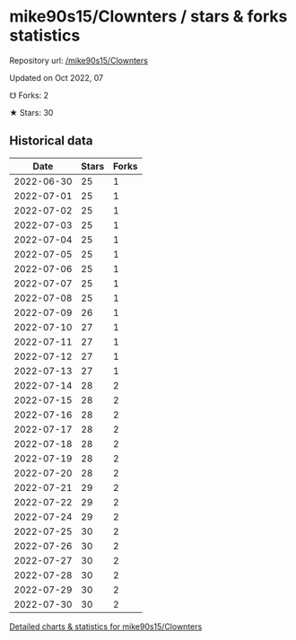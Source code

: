 # mike90s15/Clownters / stars & forks statistics

Repository url: [/mike90s15/Clownters](https://github.com/mike90s15/Clownters)

Updated on Oct 2022, 07

☋ Forks: 2

★ Stars: 30

## Historical data
| Date | Stars | Forks |
|------|-------|-------|
| 2022-06-30 | 25 | 1 | 
| 2022-07-01 | 25 | 1 | 
| 2022-07-02 | 25 | 1 | 
| 2022-07-03 | 25 | 1 | 
| 2022-07-04 | 25 | 1 | 
| 2022-07-05 | 25 | 1 | 
| 2022-07-06 | 25 | 1 | 
| 2022-07-07 | 25 | 1 | 
| 2022-07-08 | 25 | 1 | 
| 2022-07-09 | 26 | 1 | 
| 2022-07-10 | 27 | 1 | 
| 2022-07-11 | 27 | 1 | 
| 2022-07-12 | 27 | 1 | 
| 2022-07-13 | 27 | 1 | 
| 2022-07-14 | 28 | 2 | 
| 2022-07-15 | 28 | 2 | 
| 2022-07-16 | 28 | 2 | 
| 2022-07-17 | 28 | 2 | 
| 2022-07-18 | 28 | 2 | 
| 2022-07-19 | 28 | 2 | 
| 2022-07-20 | 28 | 2 | 
| 2022-07-21 | 29 | 2 | 
| 2022-07-22 | 29 | 2 | 
| 2022-07-24 | 29 | 2 | 
| 2022-07-25 | 30 | 2 | 
| 2022-07-26 | 30 | 2 | 
| 2022-07-27 | 30 | 2 | 
| 2022-07-28 | 30 | 2 | 
| 2022-07-29 | 30 | 2 | 
| 2022-07-30 | 30 | 2 | 


[Detailed charts & statistics for mike90s15/Clownters](https://reviewgithub.com/rep/mike90s15/Clownters)
